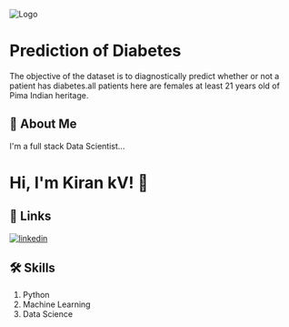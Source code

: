 
![Logo](https://github-readme-stats.vercel.app/api?username=kirankv001&&show_icons=true&title_color=ffffff&icon_color=bb2acf&text_color=daf7dc&bg_color=151515)


# Prediction of Diabetes

The objective of the dataset is to diagnostically predict whether or not a patient has diabetes.all patients here are females at least 21 years old of Pima Indian heritage.


## 🚀 About Me
I'm a full stack Data Scientist...


# Hi, I'm Kiran kV! 👋


## 🔗 Links
[![linkedin](https://www.linkedin.com/in/kiran-kondalu-vobbiliboina-3164324b/)](https://www.linkedin.com/)



## 🛠 Skills
1. Python
2. Machine Learning
3. Data Science

